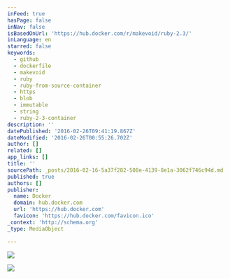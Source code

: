 ```yaml
---
inFeed: true
hasPage: false
inNav: false
isBasedOnUrl: 'https://hub.docker.com/r/makevoid/ruby-2.3/'
inLanguage: en
starred: false
keywords:
  - github
  - dockerfile
  - makevoid
  - ruby
  - ruby-from-source-container
  - https
  - blob
  - immutable
  - string
  - ruby-2-3-container
description: ''
datePublished: '2016-02-26T09:41:19.867Z'
dateModified: '2016-02-26T00:55:26.702Z'
author: []
related: []
app_links: []
title: ''
sourcePath: _posts/2016-02-16-5a37f282-508e-4139-8e1a-3062f746c94d.md
published: true
authors: []
publisher:
  name: Docker
  domain: hub.docker.com
  url: 'https://hub.docker.com'
  favicon: 'https://hub.docker.com/favicon.ico'
_context: 'http://schema.org'
_type: MediaObject

---
```

![](https://the-grid-user-content.s3-us-west-2.amazonaws.com/8e382e66-5420-46dd-9498-de4bdf12348e.png)

<article style=""><img src="https://hub.docker.com/v2/users/makevoid/avatar/" /></article>